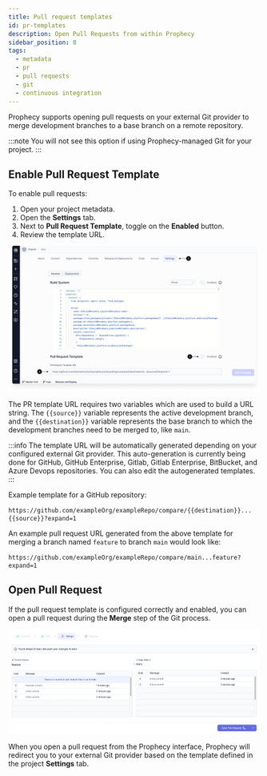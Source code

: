 ```yaml
---
title: Pull request templates
id: pr-templates
description: Open Pull Requests from within Prophecy
sidebar_position: 8
tags:
  - metadata
  - pr
  - pull requests
  - git
  - continuous integration
---
```


Prophecy supports opening pull requests on your external Git provider to merge
development branches to a base branch on a remote repository.

:::note
You will not see this option if using Prophecy-managed Git for your project.
:::

## Enable Pull Request Template

To enable pull requests:

1. Open your project metadata.
1. Open the **Settings** tab.
1. Next to **Pull Request Template**, toggle on the **Enabled** button.
1. Review the template URL.

![PR template settings](img/pbt-template-advanced.png)

The PR template URL requires two variables which are used to build a URL string. The `{{source}}` variable represents the active development branch, and the `{{destination}}` variable represents the base branch to which the development branches need to be merged to, like `main`.

:::info
The template URL will be automatically generated depending on your configured external Git provider. This auto-generation is
currently being done for GitHub, GitHub Enterprise, Gitlab, Gitlab Enterprise, BitBucket, and Azure Devops repositories. You can also edit the autogenerated templates.
:::

Example template for a GitHub repository:

```shell
https://github.com/exampleOrg/exampleRepo/compare/{{destination}}...{{source}}?expand=1
```

An example pull request URL generated from the above template for merging a branch named `feature`
to branch `main` would look like:

```shell
https://github.com/exampleOrg/exampleRepo/compare/main...feature?expand=1
```

## Open Pull Request

If the pull request template is configured correctly and enabled, you can open a pull request during the **Merge** step of the Git process.

![PR creation](img/pr-template-openpr.png)

When you open a pull request from the Prophecy interface, Prophecy will redirect you to your external Git provider based on the template defined in the project **Settings** tab.
